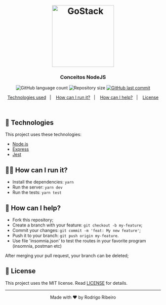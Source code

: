 <h1 align="center">
    <img alt="GoStack" src="https://user-images.githubusercontent.com/28466370/79013759-c797ec80-7b3f-11ea-8a39-fa31d6a05706.png" width="200px" />
</h1>

<h3 align="center">
  Conceitos NodeJS
</h3>

<p align="center">
  <img alt="GitHub language count" src="https://img.shields.io/github/languages/count/rodrigodasilva/conceitos-nodejs?color=%2304D361" />

  <img alt="Repository size" src="https://img.shields.io/github/repo-size/rodrigodasilva/conceitos-nodejs?color=%2304D361"> 
  
  <a href="https://github.com/rodrigodasilva/conceitos-nodejs/commits/master">
    <img alt="GitHub last commit" src="https://img.shields.io/github/last-commit/rodrigodasilva/conceitos-nodejs?color=%2304D361">
  </a>
</p>

<p align="center">
  <a href="#rocket-technologies">Technologies used</a>&nbsp;&nbsp;&nbsp;|&nbsp;&nbsp;&nbsp;
  <a href="#how-can-i-run-it">How can I run it?</a>&nbsp;&nbsp;&nbsp;|&nbsp;&nbsp;&nbsp;
  <a href="#how-can-i-help">How can I help?</a>&nbsp;&nbsp;&nbsp;|&nbsp;&nbsp;&nbsp;
  <a href="#memo-license">License</a>
</p>

<br>

## :rocket: Technologies

This project uses these technologies:

- [Node.js](https://nodejs.org/en/)
- [Express](https://expressjs.com)
- [Jest](https://jestjs.io/)

## 👨‍💻 How can I run it?

- Install the dependencies: `yarn`
- Run the server: `yarn dev`
- Run the tests: `yarn test`

## 🤔 How can I help?

- Fork this repository;
- Create a branch with your feature: `git checkout -b my-feature`;
- Commit your changes: `git commit -m 'feat: My new feature'`;
- Push it to your branch: `git push origin my-feature`.
- Use file 'insomnia.json' to test the routes in your favorite program (insomnia, postman etc)

After merging your pull request, your branch can be deleted;

## :memo: License

This project uses the MIT license. Read [LICENSE](LICENSE.md) for details.

---

<p align="center">
Made with ♥ by Rodrigo Ribeiro 
</p>
